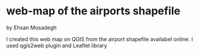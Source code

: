 # web-map of the airports shapefile
by Ehsan Mosadegh


I created this web map on QGIS from the airport shapefile availabel online. I used qgis2web plugin and Leaflet library
